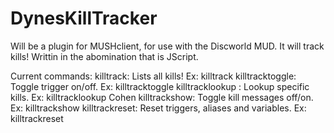 # DynesKillTracker
Will be a plugin for MUSHclient, for use with the Discworld MUD. 
It will track kills!
Writtin in the abomination that is JScript.

Current commands:
killtrack:                  Lists all kills! Ex: killtrack
killtracktoggle:            Toggle trigger on/off. Ex: killtracktoggle
killtracklookup <creature>: Lookup specific kills. Ex: killtracklookup Cohen
killtrackshow:              Toggle kill messages off/on. Ex: killtrackshow
killtrackreset:             Reset triggers, aliases and variables. Ex: killtrackreset
